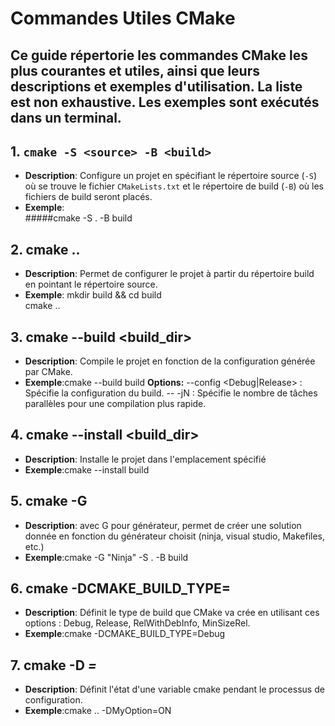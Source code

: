 # Commandes Utiles CMake

Ce guide répertorie les commandes CMake les plus courantes et utiles, ainsi que leurs descriptions et exemples d'utilisation.
La liste est non exhaustive. 
Les exemples sont exécutés dans un terminal.
---

## 1. `cmake -S <source> -B <build>`
- **Description**: Configure un projet en spécifiant le répertoire source (`-S`) où se trouve le fichier `CMakeLists.txt` et le répertoire de build (`-B`) où les fichiers de build seront placés.
- **Exemple**:   
   #####cmake -S . -B build

## 2. cmake ..
- **Description**: Permet de configurer le projet à partir du répertoire build en pointant le répertoire source.
- **Exemple**: 
  mkdir build && cd build  
  cmake ..

## 3. cmake --build <build_dir>
- **Description**: Compile le projet en fonction de la configuration générée par CMake.
- **Exemple**:cmake --build build
**Options:**
    --config <Debug|Release> : Spécifie la configuration du build.
    -- -jN : Spécifie le nombre de tâches parallèles pour une compilation plus rapide.

## 4. cmake --install <build_dir>
  - **Description**: Installe le projet dans l'emplacement spécifié
  - **Exemple**:cmake --install build

## 5. cmake -G <generator>
- **Description**: avec G pour générateur, permet de créer une solution donnée en fonction du générateur choisit (ninja, visual studio, Makefiles, etc.)
- **Exemple**:cmake -G "Ninja" -S . -B build 

## 6. cmake -DCMAKE_BUILD_TYPE=<type>
- **Description**: Définit le type de build que CMake va crée en utilisant ces options : Debug, Release, RelWithDebInfo, MinSizeRel.
- **Exemple**:cmake -DCMAKE_BUILD_TYPE=Debug

## 7. cmake -D <var>=<value>
- **Description**: Définit l'état d'une variable cmake pendant le processus de configuration.
- **Exemple**:cmake .. -DMyOption=ON 
